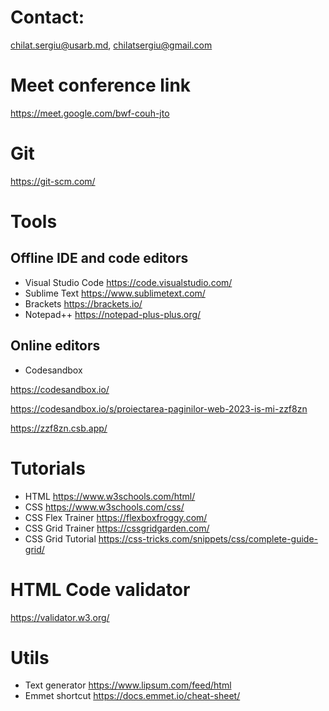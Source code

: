 # Contact:
chilat.sergiu@usarb.md, chilatsergiu@gmail.com

# Meet conference link
https://meet.google.com/bwf-couh-jto

# Git
https://git-scm.com/

# Tools
## Offline IDE and code editors
- Visual Studio Code https://code.visualstudio.com/
- Sublime Text https://www.sublimetext.com/
- Brackets https://brackets.io/
- Notepad++ https://notepad-plus-plus.org/
## Online editors
- Codesandbox
  
https://codesandbox.io/

https://codesandbox.io/s/proiectarea-paginilor-web-2023-is-mi-zzf8zn

https://zzf8zn.csb.app/

# Tutorials
- HTML https://www.w3schools.com/html/
- CSS https://www.w3schools.com/css/
- CSS Flex Trainer https://flexboxfroggy.com/
- CSS Grid Trainer https://cssgridgarden.com/
- CSS Grid Tutorial https://css-tricks.com/snippets/css/complete-guide-grid/


# HTML Code validator
https://validator.w3.org/

# Utils

- Text generator https://www.lipsum.com/feed/html
- Emmet shortcut https://docs.emmet.io/cheat-sheet/
